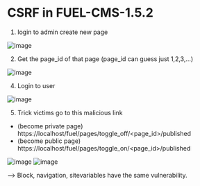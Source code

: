 # CSRF in FUEL-CMS-1.5.2
1. login to admin create new page

![image](https://github.com/D4rkP0w4r/CVEs/assets/79050415/707e9c7f-cae9-47b8-924e-826b311ac08a)

2. Get the page_id of that page (page_id can guess just 1,2,3,...)

![image](https://github.com/D4rkP0w4r/CVEs/assets/79050415/42591260-9bc2-433e-9ae1-4967cebe9872)

4. Login to user

![image](https://github.com/D4rkP0w4r/CVEs/assets/79050415/349a4895-6e91-4cfc-9fa8-0184b5915330)

5. Trick victims go to this malicious link
* (become private page) https://localhost/fuel/pages/toggle_off/<page_id>/published
* (become public page) https://localhost/fuel/pages/toggle_on/<page_id>/published

![image](https://github.com/D4rkP0w4r/CVEs/assets/79050415/e002d1f4-c36d-4489-be3f-6738f2bcf190)
![image](https://github.com/D4rkP0w4r/CVEs/assets/79050415/4166cc91-1968-4dda-81e4-c4041ca83b63)

--> Block, navigation, sitevariables have the same vulnerability.
